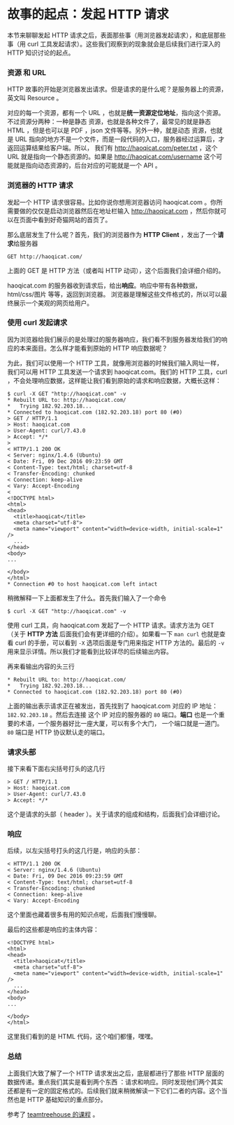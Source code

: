# 故事的起点：发起 HTTP 请求

本节来聊聊发起 HTTP 请求之后，表面那些事（用浏览器发起请求），和底层那些事（用 curl 工具发起请求）。这些我们观察到的现象就会是后续我们进行深入的 HTTP 知识讨论的起点。

### 资源 和 URL

HTTP 故事的开始是浏览器发出请求。但是请求的是什么呢？是服务器上的资源，英文叫 Resource 。

对应的每一个资源，都有一个 URL ，也就是**统一资源定位地址**，指向这个资源。不过资源分两种：一种是静态
资源，也就是各种文件了，最常见的就是静态 HTML ，但是也可以是 PDF ，json 文件等等。另外一种，就是动态
资源，也就是 URL 指向的地方不是一个文件，而是一段代码的入口，服务器经过运算后，才返回运算结果给客户端。所以，
我们有 http://haoqicat.com/peter.txt ，这个 URL 就是指向一个静态资源的。如果是 http://haoqicat.com/username 这个可能就是指向动态资源的，后台对应的可能就是一个 API 。


### 浏览器的 HTTP 请求

发起一个 HTTP 请求很容易。比如你说你想用浏览器访问 haoqicat.com 。你所需要做的仅仅是启动浏览器然后在地址栏输入 http://haoqicat.com ，然后你就可以在页面中看到好奇猫网站的首页了。

那么底层发生了什么呢？首先，我们的浏览器作为 **HTTP Client** ，发出了一个**请求**给服务器

```
GET http://haoqicat.com/
```

上面的 GET 是 HTTP 方法（或者叫 HTTP 动词），这个后面我们会详细介绍的。

haoqicat.com 的服务器收到请求后，给出**响应**。响应中带有各种数据，html/css/图片 等等，返回到浏览器。
浏览器是理解这些文件格式的，所以可以最终展示一个美观的网页给用户。


### 使用 curl 发起请求

因为浏览器给我们展示的是处理过的服务器响应，我们看不到服务器发给我们的响应的本来面目。怎么样才能看到原始的 HTTP 响应数据呢？

为此，我们可以使用一个 HTTP 工具，就像用浏览器的时候我们输入网址一样，我们可以用 HTTP 工具发送一个请求到 haoqicat.com。我们的 HTTP 工具，curl ，不会处理响应数据，这样能让我们看到原始的请求和响应数据，大概长这样：

```
$ curl -X GET "http://haoqicat.com" -v
* Rebuilt URL to: http://haoqicat.com/
*   Trying 182.92.203.18...
* Connected to haoqicat.com (182.92.203.18) port 80 (#0)
> GET / HTTP/1.1
> Host: haoqicat.com
> User-Agent: curl/7.43.0
> Accept: */*
>
< HTTP/1.1 200 OK
< Server: nginx/1.4.6 (Ubuntu)
< Date: Fri, 09 Dec 2016 09:23:59 GMT
< Content-Type: text/html; charset=utf-8
< Transfer-Encoding: chunked
< Connection: keep-alive
< Vary: Accept-Encoding
<
<!DOCTYPE html>
<html>
<head>
  <title>haoqicat</title>
  <meta charset="utf-8">
  <meta name="viewport" content="width=device-width, initial-scale=1" />
  ...
</head>
<body>
...

</body>
</html>
* Connection #0 to host haoqicat.com left intact
```

稍微解释一下上面都发生了什么。首先我们输入了一个命令

```
$ curl -X GET "http://haoqicat.com" -v
```

使用 curl 工具，向 haoqicat.com 发起了一个 HTTP 请求。请求方法为 GET （关于 **HTTP 方法** 后面我们会有更详细的介绍）。如果看一下  `man curl` 也就是查看 curl 的手册，可以看到 `-X` 选项后面是专门用来指定 HTTP 方法的。最后的 `-v` 用来显示详情。所以我们才能看到比较详尽的后续输出内容。

再来看输出内容的头三行

```
* Rebuilt URL to: http://haoqicat.com/
*   Trying 182.92.203.18...
* Connected to haoqicat.com (182.92.203.18) port 80 (#0)
```

上面的输出表示请求正在被发出，首先找到了 haoqicat.com 对应的 IP 地址：`182.92.203.18` 。然后去连接
这个 IP 对应的服务器的 `80` 端口。**端口** 也是一个重要的术语，一个服务器好比一座大厦，可以有多个大门，
一个端口就是一道门。`80` 端口是 HTTP 协议默认走的端口。


### 请求头部

接下来看下面右尖括号打头的这几行

```
> GET / HTTP/1.1
> Host: haoqicat.com
> User-Agent: curl/7.43.0
> Accept: */*
```

这个是请求的头部（ header ）。关于请求的组成和结构，后面我们会详细讨论。


### 响应

后续，以左尖括号打头的这几行是，响应的头部：

```
< HTTP/1.1 200 OK
< Server: nginx/1.4.6 (Ubuntu)
< Date: Fri, 09 Dec 2016 09:23:59 GMT
< Content-Type: text/html; charset=utf-8
< Transfer-Encoding: chunked
< Connection: keep-alive
< Vary: Accept-Encoding
```

这个里面也藏着很多有用的知识点呢，后面我们慢慢聊。

最后的这些都是响应的主体内容：

```
<!DOCTYPE html>
<html>
<head>
  <title>haoqicat</title>
  <meta charset="utf-8">
  <meta name="viewport" content="width=device-width, initial-scale=1" />
  ...
</head>
<body>
...

</body>
</html>
```

这里我们看到的是 HTML 代码，这个咱们都懂，嘿嘿。


### 总结


上面我们大致了解了一个 HTTP 请求发出之后，底层都进行了那些 HTTP 层面的数据传递。重点我们其实是看到两个东西
：请求和响应。同时发现他们两个其实还都是有一定的固定格式的。后续我们就来稍微解读一下它们二者的内容。这个当然也是
HTTP 基础知识的重点部分。

参考了 [teamtreehouse 的课程](https://teamtreehouse.com/library/http-basics/introduction-to-http/http-request-format
) 。
